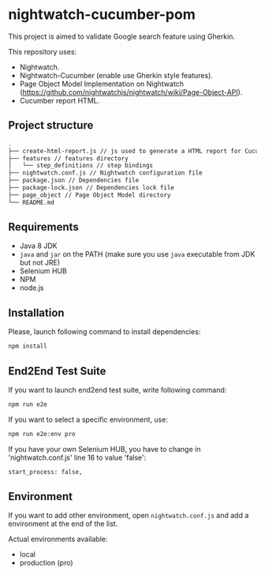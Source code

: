 nightwatch-cucumber-pom
========

This project is aimed to validate Google search feature using Gherkin.

This repository uses:

* Nightwatch.
* Nightwatch-Cucumber (enable use Gherkin style features).
* Page Object Model Implementation on Nightwatch (https://github.com/nightwatchjs/nightwatch/wiki/Page-Object-API).
* Cucumber report HTML.

## Project structure

```sh
.
├── create-html-report.js // js used to generate a HTML report for Cucumber
├── features // features directory
│   └── step_definitions // step bindings
├── nightwatch.conf.js // Nightwatch configuration file
├── package.json // Dependencies file
├── package-lock.json // Dependencies lock file
├── page_object // Page Object Model directory
└── README.md
```

## Requirements

* Java 8 JDK
* `java` and `jar` on the PATH (make sure you use `java` executable from JDK but not JRE)
* Selenium HUB
* NPM
* node.js

## Installation

Please, launch following command to install dependencies:

```sh
npm install
```

## End2End Test Suite

If you want to launch end2end test suite, write following command:

```sh
npm run e2e
```

If you want to select a specific environment, use:

```sh
npm run e2e:env pro
```

If you have your own Selenium HUB, you have to change in 'nightwatch.conf.js' line 16 to value 'false':

```sh
start_process: false,
```

## Environment

If you want to add other environment, open `nightwatch.conf.js` and add a environment at the end of the list.

Actual environments available:

* local
* production (pro)
